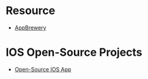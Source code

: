 # Resource

- [AppBrewery](https://www.appbrewery.co/p/ios-course-resources/)

# IOS Open-Source Projects

- [Open-Source IOS App](https://github.com/dkhamsing/open-source-ios-apps)
